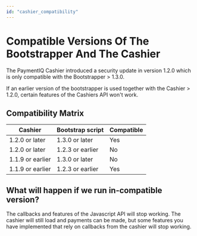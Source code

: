 ```yaml
---
id: "cashier_compatibility"
---
```


# Compatible Versions Of The Bootstrapper And The Cashier

The PaymentIQ Cashier introduced a security update in version 1.2.0 which is only compatible with the Bootstrapper > 1.3.0.

If an earlier version of the bootstrapper is used together with the Cashier > 1.2.0, certain features of the Cashiers API won't work.

## Compatibility Matrix

| Cashier            | Bootstrap script | Compatible |
|------------------- |------------------|------------|
| 1.2.0 or later     | 1.3.0 or later   | Yes        |
| 1.2.0 or later     | 1.2.3 or earlier | No         |
| 1.1.9 or earlier   | 1.3.0 or later   | No         |
| 1.1.9 or earlier   | 1.2.3 or earlier | Yes        |

## What will happen if we run in-compatible version?

The callbacks and features of the Javascript API will stop working. The cashier will still load and payments can be made, but some features you have implemented that rely on callbacks from the cashier will stop working.

